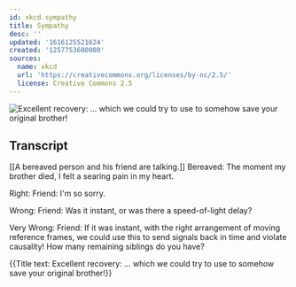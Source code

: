 ```yaml
---
id: xkcd.sympathy
title: Sympathy
desc: ''
updated: '1616125521624'
created: '1257753600000'
sources:
  name: xkcd
  url: 'https://creativecommons.org/licenses/by-nc/2.5/'
  license: Creative Commons 2.5
---
```

![Excellent recovery: ... which we could try to use to somehow save your original brother!](https://imgs.xkcd.com/comics/sympathy.png)

## Transcript
[[A bereaved person and his friend are talking.]]
Bereaved: The moment my brother died, I felt a searing pain in my heart.

Right:
Friend: I'm so sorry.

Wrong:
Friend: Was it instant, or was there a speed-of-light delay?

Very Wrong:
Friend: If it was instant, with the right arrangement of moving reference frames, we could use this to send signals back in time and violate causality! How many remaining siblings do you have?

{{Title text: Excellent recovery: ... which we could try to use to somehow save your original brother!}}
